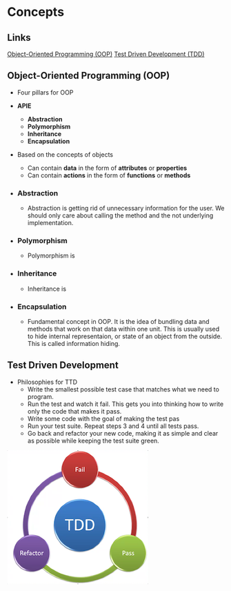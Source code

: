 # Concepts

## Links

[Object-Oriented Programming (OOP)](#object-oriented-programming-oop)
[Test Driven Development (TDD)](#test-driven-development)


## Object-Oriented Programming (OOP)

  - Four pillars for OOP
  - **APIE**
    - **Abstraction**
    - **Polymorphism**
    - **Inheritance**
    - **Encapsulation**
  - Based on the concepts of objects
    - Can contain **data** in the form of **attributes** or **properties**
    - Can contain **actions** in the form of **functions** or **methods**

- ### **Abstraction**

  - Abstraction is getting rid of unnecessary information for the user. We should only care about calling the method and the not underlying implementation.
  
- ### **Polymorphism**

  - Polymorphism is 

- ### **Inheritance**

  - Inheritance is 

- ### **Encapsulation**
  
  - Fundamental concept in OOP. It is the idea of bundling data and methods that work on that data within one unit. This is usually used to hide internal representaion, or state of an object from the outside. This is called information hiding.


## Test Driven Development

- Philosophies for TTD
  - Write the smallest possible test case that matches what we need to program.
  - Run the test and watch it fail. This gets you into thinking how to write only the code that makes it pass.
  - Write some code with the goal of making the test pas
  - Run your test suite. Repeat steps 3 and 4 until all tests pass.
  - Go back and refactor your new code, making it as simple and clear as possible while keeping the test suite green.

![Cycle Of TDD](./../image/cycleOfTDD.png)
